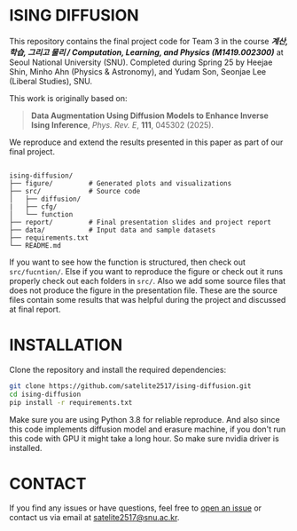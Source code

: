 # ISING DIFFUSION

This repository contains the final project code for Team 3 in the course ***계산, 학습, 그리고 물리 / Computation, Learning, and Physics (M1419.002300)*** at Seoul National University (SNU). Completed during Spring 25 by Heejae Shin, Minho Ahn (Physics & Astronomy), and Yudam Son, Seonjae Lee (Liberal Studies), SNU.

This work is originally based on:

> **Data Augmentation Using Diffusion Models to Enhance Inverse Ising Inference**, *Phys. Rev. E*, **111**, 045302 (2025).

We reproduce and extend the results presented in this paper as part of our final project.


```

ising-diffusion/
├── figure/         # Generated plots and visualizations
├── src/            # Source code
│   ├── diffusion/
|   ├── cfg/ 
│   └── function  
├── report/         # Final presentation slides and project report
├── data/           # Input data and sample datasets
├── requirements.txt
└── README.md

```
If you want to see how the function is structured, then check out `src/fucntion/`.
Else if you want to reproduce the figure or check out it runs properly check out each folders in `src/`. Also we add some source files that does not produce the figure in the presentation file. These are the source files contain some results that was helpful during the project and discussed at final report. 

# INSTALLATION

Clone the repository and install the required dependencies:

```bash
git clone https://github.com/satelite2517/ising-diffusion.git
cd ising-diffusion
pip install -r requirements.txt
```

Make sure you are using Python 3.8 for reliable reproduce. And also since this code implements diffusion model and erasure machine, if you don't run this code with GPU it might take a long hour.
So make sure nvidia driver is installed.

# CONTACT

If you find any issues or have questions, feel free to [open an issue](https://github.com/satelite2517/ising-diffusion/issues) or contact us via email at [satelite2517@snu.ac.kr](mailto:satelite2517@snu.ac.kr).
